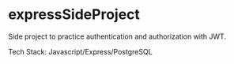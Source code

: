 # expressSideProject

Side project to practice authentication and authorization with JWT. 

Tech Stack: Javascript/Express/PostgreSQL